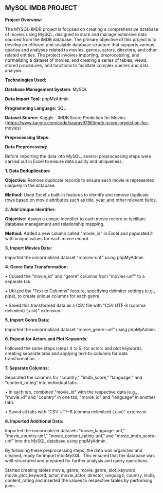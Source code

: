 ## MySQL IMDB PROJECT
**Project Overview:** 

The MYSQL-IMDB project is focused on creating a comprehensive database of movies using MySQL, designed to store and manage extensive data sourced from the IMDB database. The primary objective of this project is to develop an efficient and scalable database structure that supports various queries and analyses related to movies, genres, actors, directors, and other related entities. The project involves importing, preprocessing, and normalizing a dataset of movies, and creating a series of tables, views, stored procedures, and functions to facilitate complex queries and data analysis.

**Technologies Used:**

**Database Management System:** MySQL

**Data Import Tool:** phpMyAdmin

**Programming Language:** SQL

**Dataset Source:** Kaggle - IMDB Score Prediction for Movies (https://www.kaggle.com/code/saurav9786/imdb-score-prediction-for-movies)

**Preprocessing Steps:**

**Data Preprocessing:**

Before importing the data into MySQL, several preprocessing steps were carried out in Excel to ensure data quality and uniqueness.

**1. Data Deduplication:**

**Objective:** Remove duplicate records to ensure each movie is represented uniquely in the database.

**Method:** Used Excel's built-in features to identify and remove duplicate rows based on movie attributes such as title, year, and other relevant fields.

**2. Add Unique Identifier:**

**Objective:** Assign a unique identifier to each movie record to facilitate database management and relationship mapping.

**Method:** Added a new column called "movie_id" in Excel and populated it with unique values for each movie record.

**3. Import Movies Data:**

Imported the unnormalized dataset "movies-unf" using phpMyAdmin.

**4. Genre Data Transformation:**

• Copied the "movie_id" and "genre" columns from "movies-unf" to a separate tab. 

• Utilized the "Text to Columns" feature, specifying delimiter settings (e.g., pipe), to 
create unique columns for each genre. 

• Saved this transformed data as a CSV file with "CSV UTF-8 (comma delimited) 
(.csv)" extension. 

**5. Import Genre Data:**

Imported the unnormalized dataset "movie_genre-unf" using phpMyAdmin. 

**6. Repeat for Actors and Plot Keywords:**

Followed the same steps (steps 4 to 5) for actors and plot keywords, creating separate 
tabs and applying text-to-columns for data transformation.

**7. Separate Columns:**

 Separated the columns for "country," "imdb_score," "language," and "content_rating" 
into individual tabs.

• In each tab, combined "movie_id" with the respective data (e.g., "movie_id" and 
"country" in one tab, "movie_id" and "language" in another tab).

• Saved all tabs with "CSV UTF-8 (comma delimited) (.csv)" extension. 

**8. Imported Additional Data:**

Imported the unnormalized datasets "movie_language-unf," "movie_country-unf," 
"movie_content_rating-unf," and "movie_imdb_score-unf" into the MySQL database 
using phpMyAdmin.

By following these preprocessing steps, the data was organized and cleaned, ready for import into MySQL. This ensured that the database was well-structured and prepared for further analysis and query operations.

Started creating tables movie, genre, movie_genre, plot_keyword, movie_plot_keyword, actor, movie_actor, director, language, country, imdb, content_rating and inserted the values to respective tables by performing joins.









